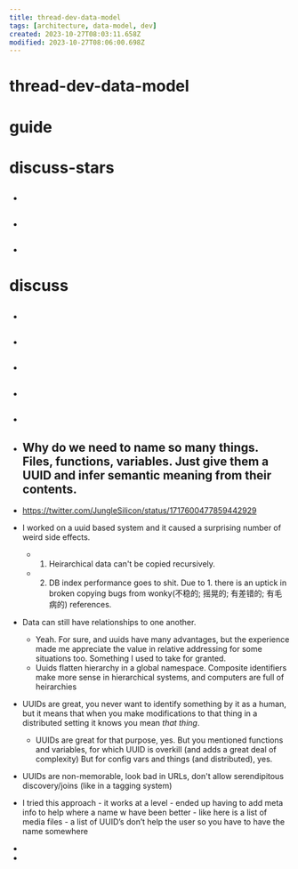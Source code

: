 ```yaml
---
title: thread-dev-data-model
tags: [architecture, data-model, dev]
created: 2023-10-27T08:03:11.658Z
modified: 2023-10-27T08:06:00.698Z
---
```


# thread-dev-data-model

# guide

# discuss-stars
- ## 

- ## 

- ## 
# discuss
- ## 

- ## 

- ## 

- ## 

- ## 

- ## Why do we need to name so many things. Files, functions, variables. Just give them a UUID and infer semantic meaning from their contents.
- https://twitter.com/JungleSilicon/status/1717600477859442929
- I worked on a uuid based system and it caused a surprising number of weird side effects. 
  - 1. Heirarchical data can't be copied recursively. 
  - 2. DB index performance goes to shit. Due to 1. there is an uptick in broken copying bugs from wonky(不稳的; 摇晃的; 有差错的; 有毛病的) references.
- Data can still have relationships to one another.
  - Yeah. For sure, and uuids have many advantages, but the experience made me appreciate the value in relative addressing for some situations too. Something I used to take for granted.
  - Uuids flatten hierarchy in a global namespace. Composite identifiers make more sense in hierarchical systems, and computers are full of heirarchies
- UUIDs are great, you never want to identify something by it as a human, but it means that when you make modifications to that thing in a distributed setting it knows you mean *that thing*.
  - UUIDs are great for that purpose, yes. But you mentioned functions and variables, for which UUID is overkill (and adds a great deal of complexity) But for config vars and things (and distributed), yes.
- UUIDs are non-memorable, look bad in URLs, don't allow serendipitous discovery/joins (like in a tagging system)
- I tried this approach - it works at a level - ended up having to add meta info to help where a name w have been better - like here is a list of media files - a list of UUID’s don’t help the user so you have to have the name somewhere

- 
- 
